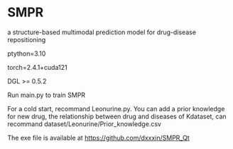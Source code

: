 # SMPR
a structure-based multimodal prediction model for drug-disease repositioning 

ptython=3.10

torch=2.4.1+cuda121

DGL >= 0.5.2

Run main.py to train SMPR

For a cold start, recommand Leonurine.py. You can add a prior knowledge for new drug, the relationship between drug and diseases of Kdataset, can recommand dataset/Leonurine/Prior_knowledge.csv


The exe file is available at https://github.com/dxxxin/SMPR_Qt
